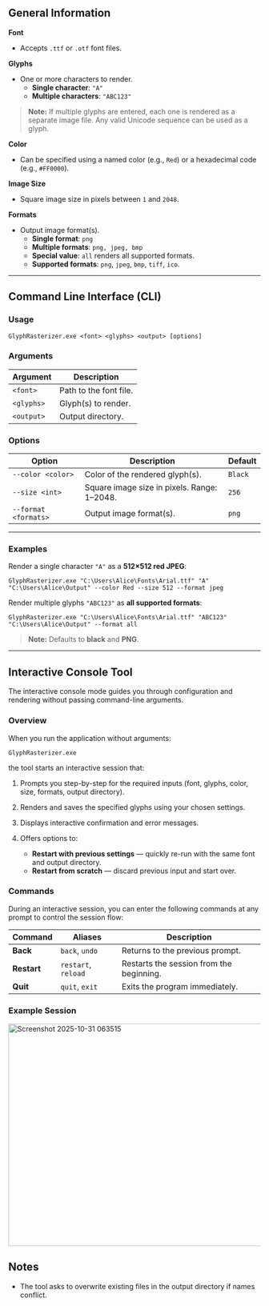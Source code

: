 ## General Information

**Font**  
- Accepts `.ttf` or `.otf` font files.

**Glyphs**  
- One or more characters to render.  
  - **Single character**: `"A"`  
  - **Multiple characters**: `"ABC123"`

> **Note:** If multiple glyphs are entered, each one is rendered as a separate image file. Any valid Unicode sequence can be used as a glyph.

**Color**  
- Can be specified using a named color (e.g., `Red`) or a hexadecimal code (e.g., `#FF0000`).

**Image Size**  
- Square image size in pixels between `1` and `2048`.

**Formats**  
- Output image format(s).  
  - **Single format**: `png`  
  - **Multiple formats**: `png, jpeg, bmp`  
  - **Special value**: `all` renders all supported formats.  
  - **Supported formats**: `png`, `jpeg`, `bmp`, `tiff`, `ico`.

---

## Command Line Interface (CLI)

### Usage

```
GlyphRasterizer.exe <font> <glyphs> <output> [options]
```

### Arguments

| Argument      | Description                                  |
| ------------- | -------------------------------------------- |
| `<font>`      | Path to the font file.                       |
| `<glyphs>`    | Glyph(s) to render.                          |
| `<output>`    | Output directory.                            |

### Options

| Option               | Description                                    | Default |
| -------------------- | ---------------------------------------------- | ------- |
| `--color <color>`    | Color of the rendered glyph(s).                | `Black` |
| `--size <int>`       | Square image size in pixels. Range: 1–2048.    | `256`   |
| `--format <formats>` | Output image format(s).                        | `png`   |

---

### Examples

Render a single character `"A"` as a **512×512 red JPEG**:

```
GlyphRasterizer.exe "C:\Users\Alice\Fonts\Arial.ttf" "A" "C:\Users\Alice\Output" --color Red --size 512 --format jpeg
```

Render multiple glyphs `"ABC123"` as **all supported formats**:

```
GlyphRasterizer.exe "C:\Users\Alice\Fonts\Arial.ttf" "ABC123" "C:\Users\Alice\Output" --format all
```
> **Note:** Defaults to **black** and **PNG**.

---

## Interactive Console Tool

The interactive console mode guides you through configuration and rendering without passing command-line arguments.

### Overview

When you run the application without arguments:

```
GlyphRasterizer.exe
```

the tool starts an interactive session that:

1. Prompts you step-by-step for the required inputs (font, glyphs, color, size, formats, output directory).
2. Renders and saves the specified glyphs using your chosen settings.
3. Displays interactive confirmation and error messages.
4. Offers options to:

   * **Restart with previous settings** — quickly re-run with the same font and output directory.
   * **Restart from scratch** — discard previous input and start over.

### Commands

During an interactive session, you can enter the following commands at any prompt to control the session flow:

| Command     | Aliases             | Description                                                                 |
| ----------- | ------------------- | --------------------------------------------------------------------------- |
| **Back**    | `back`, `undo`      | Returns to the previous prompt.                                             |
| **Restart** | `restart`, `reload` | Restarts the session from the beginning.      |
| **Quit**    | `quit`, `exit`      | Exits the program immediately.                                              |

### Example Session

<img width="1056" height="445" alt="Screenshot 2025-10-31 063515" src="https://github.com/user-attachments/assets/b48a4bb4-b9b3-435b-947a-1640a1251d93" />

## Notes

* The tool asks to overwrite existing files in the output directory if names conflict.
